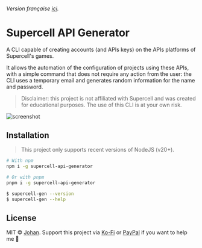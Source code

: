 ###### Version française [ici](https://github.com/johan-perso/supercell-api-generator/blob/main/README.fr.md).

# Supercell API Generator

A CLI capable of creating accounts (and APIs keys) on the APIs platforms of Supercell's games.

It allows the automation of the configuration of projects using these APIs, with a simple command that does not require any action from the user: the CLI uses a temporary email and generates random information for the name and password.

> Disclaimer: this project is not affiliated with Supercell and was created for educational purposes. The use of this CLI is at your own risk.

![screenshot](https://github.com/johan-perso/supercell-api-generator/assets/41506568/9d665021-0eb4-4743-864b-7f9e6a5bec46)


## Installation

> This project only supports recent versions of NodeJS (v20+).

```bash
# With npm
npm i -g supercell-api-generator

# Or with pnpm
pnpm i -g supercell-api-generator
```

```bash
$ supercell-gen --version
$ supercell-gen --help
```


## License

MIT © [Johan](https://johanstick.fr). Support this project via [Ko-Fi](https://ko-fi.com/johan_stickman) or [PayPal](https://paypal.me/moipastoii) if you want to help me 💙
